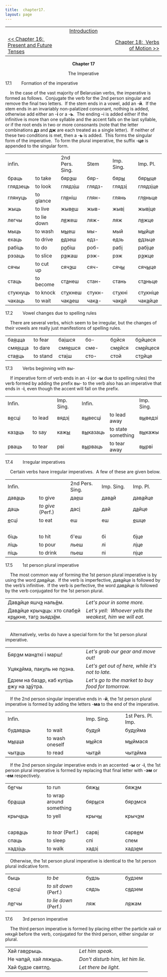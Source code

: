 ```yaml
---
title:  chapter17. 
layout: page
---
```



<table>
<colgroup>
<col style="width: 33%" />
<col style="width: 33%" />
<col style="width: 33%" />
</colgroup>
<tbody>
<tr class="odd">
<td><br />
</td>
<td style="text-align: center;"><a href="introduction.html">Introduction</a><br />
</td>
<td style="text-align: right;"><br />
</td>
</tr>
<tr class="even">
<td><a href="chapter16.html">&lt;&lt; Chapter 16:  Present and Future Tenses</a><br />
</td>
<td style="text-align: center;"><br />
</td>
<td style="text-align: right;"><a href="chapter18.html">Chapter 18:  Verbs of Motion &gt;&gt;</a><br />
</td>
</tr>
</tbody>
</table>

  
  

<div style="text-align: center;">

<span style="font-weight: bold;">Chapter 17</span>  
  
The Imperative  

</div>

  
17.1        Formation of the imperative  
  
    In the case of the vast majority of Belarusian verbs, the imperative
is formed as follows.  Conjugate the verb for the 2nd person singular
and remove the final two letters.  If the stem ends in a vowel, add an
-<span style="font-weight: bold;">й</span>.  If the stem ends in an
invariably non-palatized consonant, nothing is added, otherwise add
either an -<span style="font-weight: bold;">і</span> or a
-<span style="font-weight: bold;">ь</span>.  The ending –і is added
either if the infinitive is more than one syllable and the accent falls
on the last syllable, or if the root ends in two or more consonants
(note that the letter combinations
<span style="font-weight: bold;">дз</span> and
<span style="font-weight: bold;">дж</span> are each treated as a single
letter).  If neither of these two conditions is met, then a
-<span style="font-weight: bold;">ь</span> is added.  This forms the
singular form of the imperative.  To form the plural imperative, the
suffix -<span style="font-weight: bold;">це</span> is appended to the
singular form.  
  

<table style="width:100%;">
<colgroup>
<col style="width: 16%" />
<col style="width: 16%" />
<col style="width: 16%" />
<col style="width: 16%" />
<col style="width: 16%" />
<col style="width: 16%" />
</colgroup>
<tbody>
<tr class="odd">
<td>infin.<br />
</td>
<td><br />
</td>
<td>2nd Pers. Sing.<br />
</td>
<td>Stem<br />
</td>
<td>Imp. Sing.<br />
</td>
<td>Imp. Pl.<br />
</td>
</tr>
<tr class="even">
<td>браць</td>
<td>to take<br />
</td>
<td>бяр<span style="text-decoration: underline;">э</span>ш<br />
</td>
<td>бяр-<br />
</td>
<td>бяр<span style="text-decoration: underline;">ы</span><br />
</td>
<td>бяр<span style="text-decoration: underline;">ы</span>це<br />
</td>
</tr>
<tr class="odd">
<td>глядзець<br />
</td>
<td>to look<br />
</td>
<td>глядз<span style="text-decoration: underline;">і</span>ш<br />
</td>
<td>глядз-<br />
</td>
<td>глядз<span style="text-decoration: underline;">і</span><br />
</td>
<td>глядз<span style="text-decoration: underline;">і</span>це<br />
</td>
</tr>
<tr class="even">
<td>глянуць<br />
</td>
<td>to glance<br />
</td>
<td>гл<span style="text-decoration: underline;">я</span>ніш<br />
</td>
<td>глян-<br />
</td>
<td>глянь<br />
</td>
<td>гл<span style="text-decoration: underline;">я</span>ньце<br />
</td>
</tr>
<tr class="odd">
<td>жыць<br />
</td>
<td>to live<br />
</td>
<td>жыв<span style="text-decoration: underline;">е</span>ш<br />
</td>
<td>жыв-<br />
</td>
<td>жыв<span style="text-decoration: underline;">і</span><br />
</td>
<td>жыв<span style="text-decoration: underline;">і</span>це<br />
</td>
</tr>
<tr class="even">
<td>легчы<br />
</td>
<td>to lie down<br />
</td>
<td>л<span style="text-decoration: underline;">я</span>жеш<br />
</td>
<td>ляж-<br />
</td>
<td>ляж<br />
</td>
<td>л<span style="text-decoration: underline;">я</span>жце<br />
</td>
</tr>
<tr class="odd">
<td>мыць<br />
</td>
<td>to wash<br />
</td>
<td>м<span style="text-decoration: underline;">ы</span>еш<br />
</td>
<td>мы-<br />
</td>
<td>мый<br />
</td>
<td>м<span style="text-decoration: underline;">ы</span>йце<br />
</td>
</tr>
<tr class="even">
<td>ехаць<br />
</td>
<td>to drive<br />
</td>
<td><span style="text-decoration: underline;">е</span>дзеш<br />
</td>
<td>едз-<br />
</td>
<td>едзь<br />
</td>
<td><span style="text-decoration: underline;">е</span>дзьце<br />
</td>
</tr>
<tr class="odd">
<td>рабіць<br />
</td>
<td>to do<br />
</td>
<td>р<span style="text-decoration: underline;">о</span>біш<br />
</td>
<td>роб-<br />
</td>
<td>раб<span style="text-decoration: underline;">і</span><br />
</td>
<td>раб<span style="text-decoration: underline;">і</span>це<br />
</td>
</tr>
<tr class="even">
<td>рэзаць<br />
</td>
<td>to slice<br />
</td>
<td>р<span style="text-decoration: underline;">э</span>жаш<br />
</td>
<td>рэж-<br />
</td>
<td>рэж<br />
</td>
<td>р<span style="text-decoration: underline;">э</span>жце<br />
</td>
</tr>
<tr class="odd">
<td>сячы<br />
</td>
<td>to cut up<br />
</td>
<td>сяч<span style="text-decoration: underline;">э</span>ш<br />
</td>
<td>сяч-<br />
</td>
<td>сяч<span style="text-decoration: underline;">ы</span><br />
</td>
<td>сяч<span style="text-decoration: underline;">ы</span>це<br />
</td>
</tr>
<tr class="even">
<td>стаць<br />
</td>
<td>to become<br />
</td>
<td>ст<span style="text-decoration: underline;">а</span>неш<br />
</td>
<td>стан-<br />
</td>
<td>стань<br />
</td>
<td>ст<span style="text-decoration: underline;">а</span>ньце<br />
</td>
</tr>
<tr class="odd">
<td>стукнуць<br />
</td>
<td>to knock<br />
</td>
<td>ст<span style="text-decoration: underline;">у</span>кнеш<br />
</td>
<td>стукн-<br />
</td>
<td>ст<span style="text-decoration: underline;">у</span>кні<br />
</td>
<td>ст<span style="text-decoration: underline;">у</span>кніце<br />
</td>
</tr>
<tr class="even">
<td>чакаць<br />
</td>
<td>to wait<br />
</td>
<td>чак<span style="text-decoration: underline;">а</span>еш<br />
</td>
<td>чак<span style="text-decoration: underline;">а</span>-<br />
</td>
<td>чак<span style="text-decoration: underline;">а</span>й<br />
</td>
<td>чак<span style="text-decoration: underline;">а</span>йце<br />
</td>
</tr>
</tbody>
</table>

  
  
17.2        Vowel changes due to spelling rules  
  
    There are several verbs, which seem to be irregular, but the changes
of their vowels are really just manifestions of spelling rules.  
  

<table style="width:100%;">
<colgroup>
<col style="width: 16%" />
<col style="width: 16%" />
<col style="width: 16%" />
<col style="width: 16%" />
<col style="width: 16%" />
<col style="width: 16%" />
</colgroup>
<tbody>
<tr class="odd">
<td>ба<span style="text-decoration: underline;">я</span>цца<br />
</td>
<td>to fear<br />
</td>
<td>ба<span style="text-decoration: underline;">і</span>шся<br />
</td>
<td>бо-<br />
</td>
<td>б<span style="text-decoration: underline;">о</span>йся<br />
</td>
<td>б<span style="text-decoration: underline;">о</span>йцеся<br />
</td>
</tr>
<tr class="even">
<td>смя<span style="text-decoration: underline;">я</span>цца<br />
</td>
<td>to dare<br />
</td>
<td>смя<span style="text-decoration: underline;">е</span>шся<br />
</td>
<td>сме-<br />
</td>
<td>см<span style="text-decoration: underline;">е</span>йся<br />
</td>
<td>см<span style="text-decoration: underline;">е</span>йцеся<br />
</td>
</tr>
<tr class="odd">
<td>ста<span style="text-decoration: underline;">я</span>ць<br />
</td>
<td>to stand<br />
</td>
<td>ста<span style="text-decoration: underline;">і</span>ш<br />
</td>
<td>сто-<br />
</td>
<td>стой<br />
</td>
<td>ст<span style="text-decoration: underline;">о</span>йце<br />
</td>
</tr>
</tbody>
</table>

  
  
17.3        Verbs beginning with вы-  
  
    If imperative form of verb ends in an
-<span style="font-weight: bold;">і</span> (or
-<span style="font-weight: bold;">ы</span> due to spelling rules) the
verb formed by adding the prefix вы- to the verb also has an imperative
that ends in -<span style="font-weight: bold;">і</span>, even though the
accent will fall on the prefix.  
  

<table style="width:100%;">
<colgroup>
<col style="width: 16%" />
<col style="width: 16%" />
<col style="width: 16%" />
<col style="width: 16%" />
<col style="width: 16%" />
<col style="width: 16%" />
</colgroup>
<tbody>
<tr class="odd">
<td>Infin.<br />
</td>
<td><br />
</td>
<td>Imp. Sing.<br />
</td>
<td>Infin.<br />
</td>
<td><br />
</td>
<td>Imp. Sing.<br />
</td>
</tr>
<tr class="even">
<td>в<span style="text-decoration: underline;">е</span>сці<br />
</td>
<td>to lead<br />
</td>
<td>вядз<span style="text-decoration: underline;">і</span><br />
</td>
<td>в<span style="text-decoration: underline;">ы</span>весці<br />
</td>
<td>to lead away<br />
</td>
<td>в<span style="text-decoration: underline;">ы</span>ведзі<br />
</td>
</tr>
<tr class="odd">
<td>каз<span style="text-decoration: underline;">а</span>ць<br />
</td>
<td>to say<br />
</td>
<td>каж<span style="text-decoration: underline;">ы</span><br />
</td>
<td>в<span style="text-decoration: underline;">ы</span>казаць<br />
</td>
<td>to state something<br />
</td>
<td>в<span style="text-decoration: underline;">ы</span>кажы<br />
</td>
</tr>
<tr class="even">
<td>рваць<br />
</td>
<td>to tear<br />
</td>
<td>рві<br />
</td>
<td>в<span style="text-decoration: underline;">ы</span>рваць<br />
</td>
<td>to tear away<br />
</td>
<td>в<span style="text-decoration: underline;">ы</span>рві<br />
</td>
</tr>
</tbody>
</table>

  
  
17.4        Irregular imperatives  
  
    Certain verbs have irregular imperatives.  A few of these are given
below.  
  

<table>
<colgroup>
<col style="width: 20%" />
<col style="width: 20%" />
<col style="width: 20%" />
<col style="width: 20%" />
<col style="width: 20%" />
</colgroup>
<tbody>
<tr class="odd">
<td>Infin.<br />
</td>
<td><br />
</td>
<td>2nd Pers. Sing.<br />
</td>
<td>Imp. Sing.<br />
</td>
<td>Imp. Pl.<br />
</td>
</tr>
<tr class="even">
<td>дав<span style="text-decoration: underline;">а</span>ць<br />
</td>
<td>to give<br />
</td>
<td>да<span style="text-decoration: underline;">е</span>ш<br />
</td>
<td>дав<span style="text-decoration: underline;">а</span>й<br />
</td>
<td>дав<span style="text-decoration: underline;">а</span>йце<br />
</td>
</tr>
<tr class="odd">
<td>даць<br />
</td>
<td><span style="font-style: italic;">to give</span> (Perf.)<br />
</td>
<td>дас<span style="text-decoration: underline;">і</span><br />
</td>
<td>дай<br />
</td>
<td>д<span style="text-decoration: underline;">а</span>йце<br />
</td>
</tr>
<tr class="even">
<td><span style="text-decoration: underline;">е</span>сці<br />
</td>
<td>to eat<br />
</td>
<td>еш<br />
</td>
<td>еш<br />
</td>
<td><span style="text-decoration: underline;">е</span>шце<br />
</td>
</tr>
<tr class="odd">
<td><br />
</td>
<td><br />
</td>
<td><br />
</td>
<td><br />
</td>
<td><br />
</td>
</tr>
<tr class="even">
<td>біць<br />
</td>
<td>to hit<br />
</td>
<td>б'еш<br />
</td>
<td>бі<br />
</td>
<td>б<span style="text-decoration: underline;">і</span>це<br />
</td>
</tr>
<tr class="odd">
<td>ліць<br />
</td>
<td>to pour<br />
</td>
<td>льеш<br />
</td>
<td>лі<br />
</td>
<td>л<span style="text-decoration: underline;">і</span>це<br />
</td>
</tr>
<tr class="even">
<td>піць<br />
</td>
<td>to drink<br />
</td>
<td>пьеш<br />
</td>
<td>пі<br />
</td>
<td>п<span style="text-decoration: underline;">і</span>це<br />
</td>
</tr>
</tbody>
</table>

  
  
17.5        1st person plural imperative  
  
    The most common way of forming the 1st person plural imperative is
by using the word
дав<span style="text-decoration: underline;">а</span>йце.  If the
verb is imperfective,
дав<span style="text-decoration: underline;">а</span>йце is followed
by the verb’s infinitive.  If the verb is perfective, the word
дав<span style="text-decoration: underline;">а</span>йце is followed
by the verb conjugated for the 1st person plural.  
  

<table>
<colgroup>
<col style="width: 50%" />
<col style="width: 50%" />
</colgroup>
<tbody>
<tr class="odd">
<td>Дав<span style="text-decoration: underline;">а</span>йце яшч<span style="text-decoration: underline;">э</span> наль<span style="text-decoration: underline;">ё</span>м.<br />
</td>
<td><span style="font-style: italic;">Let's pour in some more.</span><br />
</td>
</tr>
<tr class="even">
<td>Дав<span style="text-decoration: underline;">а</span>йце крыч<span style="text-decoration: underline;">а</span>ць: хто слаб<span style="text-decoration: underline;">е</span>й кр<span style="text-decoration: underline;">ы</span>кне, таг<span style="text-decoration: underline;">о</span> зьядз<span style="text-decoration: underline;">ё</span>м.<br />
</td>
<td><span style="font-style: italic;">Let's yell:  Whoever yells the weakest, him we will eat.</span><br />
</td>
</tr>
</tbody>
</table>

  
     
    Alternatively, verbs do have a special form for the 1st person
plural imperative.  
  

<table>
<colgroup>
<col style="width: 50%" />
<col style="width: 50%" />
</colgroup>
<tbody>
<tr class="odd">
<td>Бяр<span style="text-decoration: underline;">э</span>м ман<span style="text-decoration: underline;">а</span>ткі і марш!<br />
</td>
<td><span style="font-style: italic;">Let's grab our gear and move out!</span><br />
</td>
</tr>
<tr class="even">
<td>Уцяк<span style="text-decoration: underline;">а</span>йма, пак<span style="text-decoration: underline;">у</span>ль не п<span style="text-decoration: underline;">о</span>зна.<br />
</td>
<td><span style="font-style: italic;">Let's get out of here, while it's not to late.</span><br />
</td>
</tr>
<tr class="odd">
<td><span style="text-decoration: underline;">Е</span>дзем на баз<span style="text-decoration: underline;">а</span>р, каб куп<span style="text-decoration: underline;">і</span>ць <span style="text-decoration: underline;">е</span>жу на з<span style="text-decoration: underline;">а</span>ўтра.<br />
</td>
<td><span style="font-style: italic;">Let's go to the market to buy food for tomorrow.</span><br />
</td>
</tr>
</tbody>
</table>

  
    If the 2nd person singular imperative ends in
-<span style="font-weight: bold;">й</span>, the 1st person plural
imperative is formed by adding the letters
-<span style="font-weight: bold;">ма</span> to the end of the
imperative.  
  

<table>
<colgroup>
<col style="width: 25%" />
<col style="width: 25%" />
<col style="width: 25%" />
<col style="width: 25%" />
</colgroup>
<tbody>
<tr class="odd">
<td>Infin.<br />
</td>
<td><br />
</td>
<td>Imp. Sing.<br />
</td>
<td>1st Pers. Pl. Imp.<br />
</td>
</tr>
<tr class="even">
<td>будав<span style="text-decoration: underline;">а</span>ць<br />
</td>
<td>to wait<br />
</td>
<td>буд<span style="text-decoration: underline;">у</span>й<br />
</td>
<td>буд<span style="text-decoration: underline;">у</span>йма<br />
</td>
</tr>
<tr class="odd">
<td>м<span style="text-decoration: underline;">ы</span>цца<br />
</td>
<td>to wash oneself<br />
</td>
<td>м<span style="text-decoration: underline;">ы</span>йся<br />
</td>
<td>м<span style="text-decoration: underline;">ы</span>ймася<br />
</td>
</tr>
<tr class="even">
<td>чыт<span style="text-decoration: underline;">а</span>ць<br />
</td>
<td>to read<br />
</td>
<td>чыт<span style="text-decoration: underline;">а</span>й<br />
</td>
<td>чыт<span style="text-decoration: underline;">а</span>йма<br />
</td>
</tr>
</tbody>
</table>

  
  
    If the 2nd person singular imperative ends in an accented
-<span style="font-weight: bold;">ы</span> or
-<span style="font-weight: bold;">і</span>, the 1st person plural
imperative is formed by replacing that final letter with
-<span style="font-weight: bold;">эм</span> or
-<span style="font-weight: bold;">ем</span> respectively.  
  

<table>
<colgroup>
<col style="width: 25%" />
<col style="width: 25%" />
<col style="width: 25%" />
<col style="width: 25%" />
</colgroup>
<tbody>
<tr class="odd">
<td>б<span style="text-decoration: underline;">е</span>гчы<br />
</td>
<td>to run<br />
</td>
<td>бяж<span style="text-decoration: underline;">ы</span><br />
</td>
<td>бяж<span style="text-decoration: underline;">э</span>м<br />
</td>
</tr>
<tr class="even">
<td>бр<span style="text-decoration: underline;">а</span>цца<br />
</td>
<td>to wrap around something<br />
</td>
<td>бяр<span style="text-decoration: underline;">ы</span>ся<br />
</td>
<td>бяр<span style="text-decoration: underline;">э</span>мся<br />
</td>
</tr>
<tr class="odd">
<td>крыч<span style="text-decoration: underline;">а</span>ць<br />
</td>
<td>to yell<br />
</td>
<td>крыч<span style="text-decoration: underline;">ы</span><br />
</td>
<td>крыч<span style="text-decoration: underline;">э</span>м<br />
</td>
</tr>
<tr class="even">
<td><br />
</td>
<td><br />
</td>
<td><br />
</td>
<td><br />
</td>
</tr>
<tr class="odd">
<td>сарв<span style="text-decoration: underline;">а</span>ць<br />
</td>
<td><span style="font-style: italic;">to tear</span> (Perf.)<br />
</td>
<td>сарв<span style="text-decoration: underline;">і</span><br />
</td>
<td>сарв<span style="text-decoration: underline;">е</span>м<br />
</td>
</tr>
<tr class="even">
<td>спаць<br />
</td>
<td>to sleep<br />
</td>
<td>спі<br />
</td>
<td>спем<br />
</td>
</tr>
<tr class="odd">
<td>хадз<span style="text-decoration: underline;">і</span>ць<br />
</td>
<td>to walk<br />
</td>
<td>хадз<span style="text-decoration: underline;">і</span><br />
</td>
<td>хадз<span style="text-decoration: underline;">е</span>м<br />
</td>
</tr>
</tbody>
</table>

  
  
    Otherwise, the 1st person plural imperative is identical to the 1st
person plural indicative form.  
  

<table>
<colgroup>
<col style="width: 25%" />
<col style="width: 25%" />
<col style="width: 25%" />
<col style="width: 25%" />
</colgroup>
<tbody>
<tr class="odd">
<td>быць<br />
</td>
<td><span style="font-style: italic;">to be</span><br />
</td>
<td>будзь<br />
</td>
<td>б<span style="text-decoration: underline;">у</span>дзем<br />
</td>
</tr>
<tr class="even">
<td>с<span style="text-decoration: underline;">е</span>сці<br />
</td>
<td><span style="font-style: italic;">to sit down</span> (Perf.)<br />
</td>
<td>сядзь<br />
</td>
<td>с<span style="text-decoration: underline;">я</span>дзем<br />
</td>
</tr>
<tr class="odd">
<td>л<span style="text-decoration: underline;">е</span>гчы<br />
</td>
<td><span style="font-style: italic;">to lie down</span> (Perf.)<br />
</td>
<td>ляж<br />
</td>
<td>л<span style="text-decoration: underline;">я</span>жам<br />
</td>
</tr>
</tbody>
</table>

  
  
17.6        3rd person imperative  
  
    The third person imperative is formed by placing either the particle
хай or нях<span style="text-decoration: underline;">а</span>й before the
verb, conjugated for the third person, either singular or plural.  
  
  

<table>
<colgroup>
<col style="width: 50%" />
<col style="width: 50%" />
</colgroup>
<tbody>
<tr class="odd">
<td>Хай гав<span style="text-decoration: underline;">о</span>рыць.<br />
</td>
<td><span style="font-style: italic;">Let him speak.</span><br />
</td>
</tr>
<tr class="even">
<td>Не чап<span style="text-decoration: underline;">а</span>й, хай ляж<span style="text-decoration: underline;">ы</span>ць.<br />
</td>
<td><span style="font-style: italic;">Don't disturb him, let him lie.</span><br />
</td>
</tr>
<tr class="odd">
<td>Хай б<span style="text-decoration: underline;">у</span>дзе святл<span style="text-decoration: underline;">о</span>.<br />
</td>
<td><span style="font-style: italic;">Let there be light.</span><br />
</td>
</tr>
</tbody>
</table>

  

